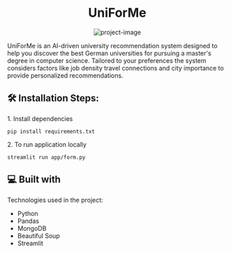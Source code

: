 <h1 align="center" id="title">UniForMe</h1>

<p align="center"><img src="https://socialify.git.ci/rohitjire/UniForMe/image?language=1&amp;owner=1&amp;name=1&amp;stargazers=1&amp;theme=Light" alt="project-image"></p>

<p id="description">UniForMe is an AI-driven university recommendation system designed to help you discover the best German universities for pursuing a master's degree in computer science. Tailored to your preferences the system considers factors like job density travel connections and city importance to provide personalized recommendations.</p>

<h2>🛠️ Installation Steps:</h2>


<p>1. Install dependencies</p>

```
pip install requirements.txt
```

<p>2. To run application locally</p>

```
streamlit run app/form.py
```

  
  
<h2>💻 Built with</h2>

Technologies used in the project:

*   Python
*   Pandas
*   MongoDB
*   Beautiful Soup
*   Streamlit